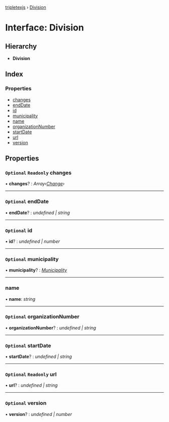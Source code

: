[tripletexjs](../README.md) › [Division](division.md)

# Interface: Division

## Hierarchy

* **Division**

## Index

### Properties

* [changes](division.md#optional-readonly-changes)
* [endDate](division.md#optional-enddate)
* [id](division.md#optional-id)
* [municipality](division.md#optional-municipality)
* [name](division.md#name)
* [organizationNumber](division.md#optional-organizationnumber)
* [startDate](division.md#optional-startdate)
* [url](division.md#optional-readonly-url)
* [version](division.md#optional-version)

## Properties

### `Optional` `Readonly` changes

• **changes**? : *Array‹[Change](../modules/change.md)›*

___

### `Optional` endDate

• **endDate**? : *undefined | string*

___

### `Optional` id

• **id**? : *undefined | number*

___

### `Optional` municipality

• **municipality**? : *[Municipality](municipality.md)*

___

###  name

• **name**: *string*

___

### `Optional` organizationNumber

• **organizationNumber**? : *undefined | string*

___

### `Optional` startDate

• **startDate**? : *undefined | string*

___

### `Optional` `Readonly` url

• **url**? : *undefined | string*

___

### `Optional` version

• **version**? : *undefined | number*
